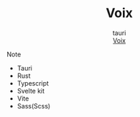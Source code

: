 <h1 align="center">Voix</h1>
<div align="center">tauri</div>
<div align="center">
  <a href="//github.com/monax-owo/voix" target="_blank">
    Voix
  </a>
</div>

> [!NOTE]

- Tauri
- Rust
- Typescript
- Svelte kit
- Vite
- Sass(Scss)
